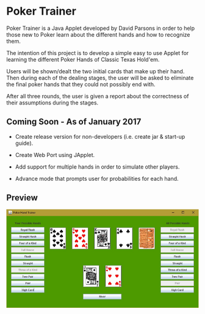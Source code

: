 # Poker Trainer

Poker Trainer is a Java Applet developed by David Parsons in order to help those new to Poker learn about the different hands and how to recognize them.

The intention of this project is to develop a simple easy to use Applet for learning the different Poker Hands of Classic Texas Hold'em.

Users will be shown/dealt the two initial cards that make up their hand. Then during each of the dealing stages, the user will be asked to eliminate the final poker hands that they could not possibly end with.

After all three rounds, the user is given a report about the correctness of their assumptions during the stages.

## Coming Soon - As of January 2017

- Create release version for non-developers (i.e. create jar & start-up guide).

- Create Web Port using JApplet.

- Add support for multiple hands in order to simulate other players.

- Advance mode that prompts user for probabilities for each hand.


## Preview

![Image Not Found. Look /img for TrainerPreview.jpg](img/TrainerPreview.jpg "Poker Hand Trainer")
